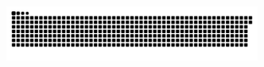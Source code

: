 <picture>
  <source media="(prefers-color-scheme: dark)" srcset="https://raw.githubusercontent.com/MarineHakobyan/MarineHakobyan/038534f16d4a440f97666d36030ce1d5bb9fd4cc/github-contribution-grid-snake-dark.svg" />
  <source media="(prefers-color-scheme: light)" srcset="https://raw.githubusercontent.com/MarineHakobyan/MarineHakobyan/038534f16d4a440f97666d36030ce1d5bb9fd4cc/github-contribution-grid-snake.svg" />
  <img alt="github-snake" src="https://raw.githubusercontent.com/MarineHakobyan/MarineHakobyan/038534f16d4a440f97666d36030ce1d5bb9fd4cc/github-contribution-grid-snake-dark.svg" />
</picture>
